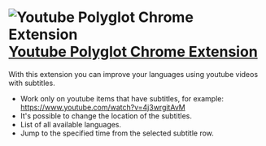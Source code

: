 # ![Youtube Polyglot Chrome Extension](https://raw.githubusercontent.com/no81no/jplist/master/demo/img/common/rocket-50.png) [Youtube Polyglot Chrome Extension](http://jplist.com)

With this extension you can improve your languages using youtube videos with subtitles.

- Work only on youtube items that have subtitles, for example:
https://www.youtube.com/watch?v=4j3wrgitAvM
- It's possible to change the location of the subtitles.
- List of all available languages.
- Jump to the specified time from the selected subtitle row.